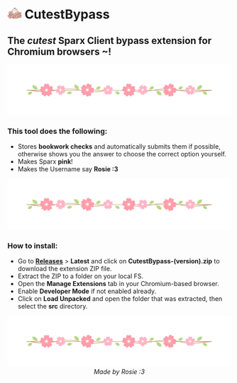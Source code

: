 # <img src="./assets/logo.png" style="width: 2rem"> CutestBypass

## **The** ***cutest*** **Sparx Client bypass extension for Chromium browsers ~!**

<img src="./assets/divider.png">

### **This tool does the following:**

- Stores **bookwork checks** and automatically submits them if possible, otherwise shows you the answer to choose the correct option yourself.
- Makes Sparx **pink**!
- Makes the Username say **Rosie :3**

<img src="./assets/divider.png">

### **How to install:**

- Go to [**Releases**](https://github.com/acquitelol/CutestBypass/releases/) > **Latest** and click on **CutestBypass-(version).zip** to download the extension ZIP file.
- Extract the ZIP to a folder on your local FS.
- Open the **Manage Extensions** tab in your Chromium-based browser.
- Enable **Developer Mode** if not enabled already.
- Click on **Load Unpacked** and open the folder that was extracted, then select the **src** directory.

<img src="./assets/divider.png">

<div style="text-align: center">
    <i>Made by Rosie :3</i>
</div>